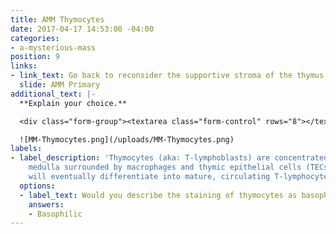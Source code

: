```yaml
---
title: AMM Thymocytes
date: 2017-04-17 14:53:00 -04:00
categories:
- a-mysterious-mass
position: 9
links:
- link_text: Go back to reconsider the supportive stroma of the thymus
  slide: AMM Primary
additional_text: |-
  **Explain your choice.**

  <div class="form-group"><textarea class="form-control" rows="8"></textarea></div>

  ![MM-Thymocytes.png](/uploads/MM-Thymocytes.png)
labels:
- label_description: 'Thymocytes (aka: T-lymphoblasts) are concentrated in the thymic
    medulla surrounded by macrophages and thymic epithelial cells (TECs). Thymocytes
    will eventually differentiate into mature, circulating T-lymphocytes.'
  options:
  - label_text: Would you describe the staining of thymocytes as basophilic or eosinophilic?
    answers:
    - Basophilic
---
```


